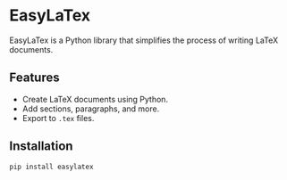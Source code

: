 # EasyLaTex

EasyLaTex is a Python library that simplifies the process of writing LaTeX documents.

## Features
- Create LaTeX documents using Python.
- Add sections, paragraphs, and more.
- Export to `.tex` files.

## Installation
```bash
pip install easylatex
